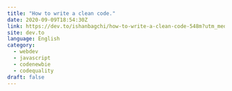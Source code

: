 ```yaml
---
title: "How to write a clean code."
date: 2020-09-09T18:54:30Z
link: https://dev.to/ishanbagchi/how-to-write-a-clean-code-548m?utm_medium=RSS&utm_source=news.12bit.vn
site: dev.to
language: English
category:
  - webdev
  - javascript
  - codenewbie
  - codequality
draft: false
---
```

